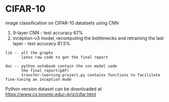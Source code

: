 # CIFAR-10
image classification on CIFAR-10 datatsets using CNN
1. 9-layer CNN - test accuracy 67%
2. inception-v3 model, recomputing the bottlenecks and retraining the last layer - test accuracy 81.5%

```
lib -- all the graphs 
       latex raw code to get the final report
       
doc -- python notebook contain the cnn model code
       the final report(pdf)
       transfer-learning-project.py contains functions to facilitate fine-tuning an inception mode
```
Python version dataset can be downloaded at https://www.cs.toronto.edu/~kriz/cifar.html

